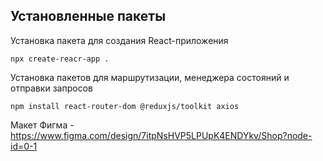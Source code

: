 ## Установленные пакеты
Установка пакета для создания React-приложения
```
npx create-reacr-app .
```
Установка пакетов для маршрутизации, менеджера состояний и отправки запросов
```
npm install react-router-dom @reduxjs/toolkit axios
```

Макет Фигма - https://www.figma.com/design/7itpNsHVP5LPUpK4ENDYkv/Shop?node-id=0-1
